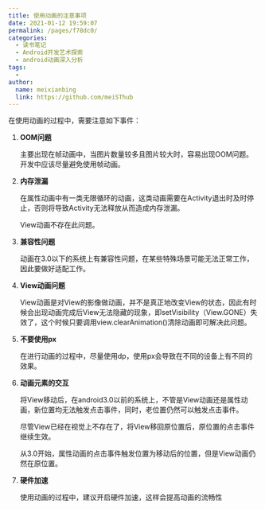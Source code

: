 ```yaml
---
title: 使用动画的注意事项
date: 2021-01-12 19:59:07
permalink: /pages/f78dc0/
categories:
  - 读书笔记
  - Android开发艺术探索
  - android动画深入分析
tags:
  - 
author: 
  name: meixianbing
  link: https://github.com/meiSThub
---
```

在使用动画的过程中，需要注意如下事件：

1. **OOM问题**

   主要出现在帧动画中，当图片数量较多且图片较大时，容易出现OOM问题。开发中应该尽量避免使用帧动画。

2. **内存泄漏**

   在属性动画中有一类无限循环的动画，这类动画需要在Activity退出时及时停止，否则将导致Activity无法释放从而造成内存泄漏。

   View动画不存在此问题。

3. **兼容性问题**

   动画在3.0以下的系统上有兼容性问题，在某些特殊场景可能无法正常工作，因此要做好适配工作。

4. **View动画问题**

   View动画是对View的影像做动画，并不是真正地改变View的状态，因此有时候会出现动画完成后View无法隐藏的现象，即setVisibility（View.GONE）失效了，这个时候只要调用view.clearAnimation()清除动画即可解决此问题。

5. **不要使用px**

   在进行动画的过程中，尽量使用dp，使用px会导致在不同的设备上有不同的效果。

6. **动画元素的交互**

   将View移动后，在android3.0以前的系统上，不管是View动画还是属性动画，新位置均无法触发点击事件，同时，老位置仍然可以触发点击事件。

   尽管View已经在视觉上不存在了，将View移回原位置后，原位置的点击事件继续生效。

   从3.0开始，属性动画的点击事件触发位置为移动后的位置，但是View动画仍然在原位置。

7. **硬件加速**

   使用动画的过程中，建议开启硬件加速，这样会提高动画的流畅性